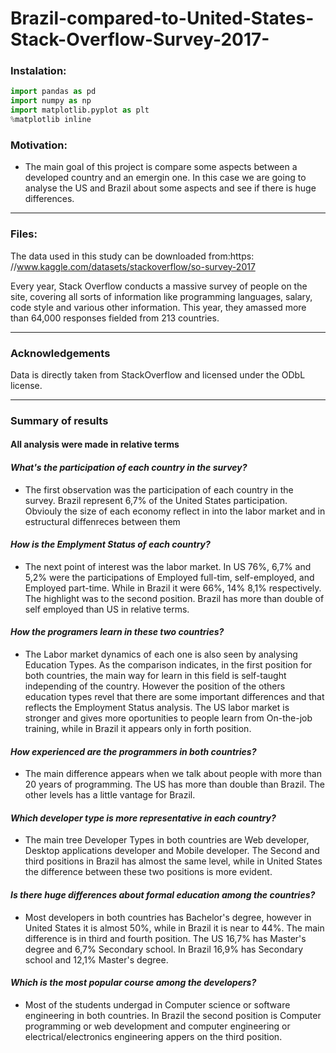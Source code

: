 # Brazil-compared-to-United-States-Stack-Overflow-Survey-2017-

### Instalation:
```python
import pandas as pd
import numpy as np
import matplotlib.pyplot as plt
%matplotlib inline

```
### Motivation:
- The main goal of this project is compare some aspects between a developed country and an emergin one. In this case we are going to analyse the US and Brazil about some aspects and see if there is huge differences.
---
### Files:
The data used in this study can be downloaded from:https: //www.kaggle.com/datasets/stackoverflow/so-survey-2017

Every year, Stack Overflow conducts a massive survey of people on the site, covering all sorts of information like programming languages, salary, code style and various other information. This year, they amassed more than 64,000 responses fielded from 213 countries.

---
### Acknowledgements
Data is directly taken from StackOverflow and licensed under the ODbL license.

---
### Summary of results

#### All analysis were made in relative terms 

#### _What's the participation of each country in the survey?_
- The first observation was the participation of each country in the survey. Brazil represent 6,7% of the United States participation. Obviouly the size of each economy reflect in into the labor market and in estructural diffenreces between them

#### _How is the Emplyment Status of each country?_  
- The next point of interest was the labor market. In US 76%, 6,7% and 5,2% were the participations of Employed full-tim, self-employed,  and Employed part-time. While in Brazil it were 66%, 14%  8,1% respectively. The highlight was to the second position. Brazil has more than double of self employed than US in relative terms.

#### _How the programers learn in these two countries?_

- The Labor market dynamics of each one is also seen by analysing Education Types. As the comparison indicates, in the first position for both countries, the main way for learn in this field is self-taught independing of the country. However the position of the others education types revel that there are some important differences and that reflects the Employment Status analysis. The US labor market is stronger and gives more oportunities to people learn from On-the-job training, while in Brazil it appears only in forth position.

#### _How experienced are the programmers in both countries?_
- The main difference appears when we talk about people with more than 20 years of programming. The US has more than double than Brazil. The other levels has a little vantage for Brazil.

#### _Which developer type is more representative in each country?_ 
- The main tree Developer Types in both countries are Web developer, Desktop applications developer and Mobile developer. The Second and third positions in Brazil has almost the same level, while in United States the difference between these two positions is more evident.

#### _Is there huge differences about formal education among the countries?_
- Most developers in both countries has Bachelor's degree, however in United States it is almost 50%, while in Brazil it is near to 44%. The main difference is in third and fourth position. The US 16,7% has Master's degree and 6,7% Secondary school. In Brazil 16,9% has Secondary school and 12,1% Master's degree.

#### _Which is the most popular course among the developers?_
- Most of the students undergad in Computer science or software engineering in both countries. In Brazil the second position is Computer programming or web development and computer engineering or electrical/electronics engineering appers on the third position.
